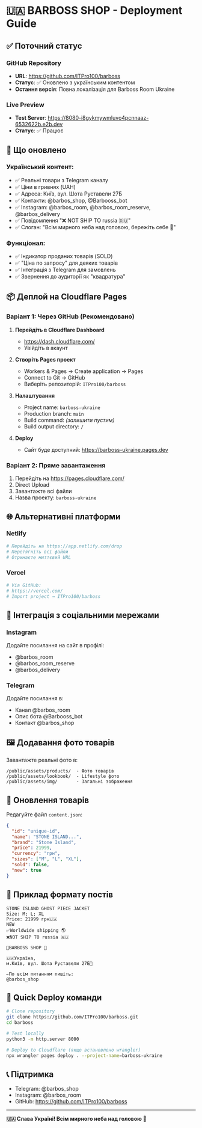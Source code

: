 # 🇺🇦 BARBOSS SHOP - Deployment Guide

## ✅ Поточний статус

### GitHub Repository
- **URL**: https://github.com/ITPro100/barboss
- **Статус**: ✅ Оновлено з українським контентом
- **Остання версія**: Повна локалізація для Barboss Room Ukraine

### Live Preview
- **Test Server**: https://8080-i8gykmywmluvo4pcnnaaz-6532622b.e2b.dev
- **Статус**: ✅ Працює

## 🏬 Що оновлено

### Український контент:
- ✅ Реальні товари з Telegram каналу
- ✅ Ціни в гривнях (UAH)
- ✅ Адреса: Київ, вул. Шота Руставели 27Б
- ✅ Контакти: @barbos_shop, @Barbooss_bot
- ✅ Instagram: @barbos_room, @barbos_room_reserve, @barbos_delivery
- ✅ Повідомлення "❌ NOT SHIP TO russia 🇷🇺"
- ✅ Слоган: "Всім мирного неба над головою, бережіть себе 🫡"

### Функціонал:
- ✅ Індикатор проданих товарів (SOLD)
- ✅ "Ціна по запросу" для деяких товарів
- ✅ Інтеграція з Telegram для замовлень
- ✅ Звернення до аудиторії як "квадратура"

## 📦 Деплой на Cloudflare Pages

### Варіант 1: Через GitHub (Рекомендовано)

1. **Перейдіть в Cloudflare Dashboard**
   - https://dash.cloudflare.com/
   - Увійдіть в акаунт

2. **Створіть Pages проект**
   - Workers & Pages → Create application → Pages
   - Connect to Git → GitHub
   - Виберіть репозиторій: `ITPro100/barboss`

3. **Налаштування**
   - Project name: `barboss-ukraine`
   - Production branch: `main`
   - Build command: *(залишити пустим)*
   - Build output directory: `/`

4. **Deploy**
   - Сайт буде доступний: https://barboss-ukraine.pages.dev

### Варіант 2: Пряме завантаження

1. Перейдіть на https://pages.cloudflare.com/
2. Direct Upload
3. Завантажте всі файли
4. Назва проекту: `barboss-ukraine`

## 🌐 Альтернативні платформи

### Netlify
```bash
# Перейдіть на https://app.netlify.com/drop
# Перетягніть всі файли
# Отримаєте миттєвий URL
```

### Vercel
```bash
# Via GitHub:
# https://vercel.com/
# Import project → ITPro100/barboss
```

## 📱 Інтеграція з соціальними мережами

### Instagram
Додайте посилання на сайт в профілі:
- @barbos_room
- @barbos_room_reserve  
- @barbos_delivery

### Telegram
Додайте посилання в:
- Канал @barbos_room
- Опис бота @Barbooss_bot
- Контакт @barbos_shop

## 🖼️ Додавання фото товарів

Завантажте реальні фото в:
```
/public/assets/products/  - Фото товарів
/public/assets/lookbook/  - Lifestyle фото
/public/assets/img/       - Загальні зображення
```

## 📝 Оновлення товарів

Редагуйте файл `content.json`:
```json
{
  "id": "unique-id",
  "name": "STONE ISLAND...",
  "brand": "Stone Island",
  "price": 21999,
  "currency": "грн",
  "sizes": ["M", "L", "XL"],
  "sold": false,
  "new": true
}
```

## 🎯 Приклад формату постів

```
STONE ISLAND GHOST PIECE JACKET
Size: M; L; XL
Price: 21999 грн🇺🇦
NEW
✅Worldwide shipping 🌎 
❌NOT SHIP TO russia 🇷🇺 

🏬BARBOSS SHOP 🏬

🇺🇦Україна, 
м.Київ, вул. Шота Руставели 27Б📍 

✏️По всім питанням пишіть:
@barbos_shop
```

## 🚀 Quick Deploy команди

```bash
# Clone repository
git clone https://github.com/ITPro100/barboss.git
cd barboss

# Test locally
python3 -m http.server 8000

# Deploy to Cloudflare (якщо встановлено wrangler)
npx wrangler pages deploy . --project-name=barboss-ukraine
```

## 📞 Підтримка

- Telegram: @barbos_shop
- Instagram: @barbos_room
- GitHub: https://github.com/ITPro100/barboss

---

**🇺🇦 Слава Україні! Всім мирного неба над головою 🫡**
